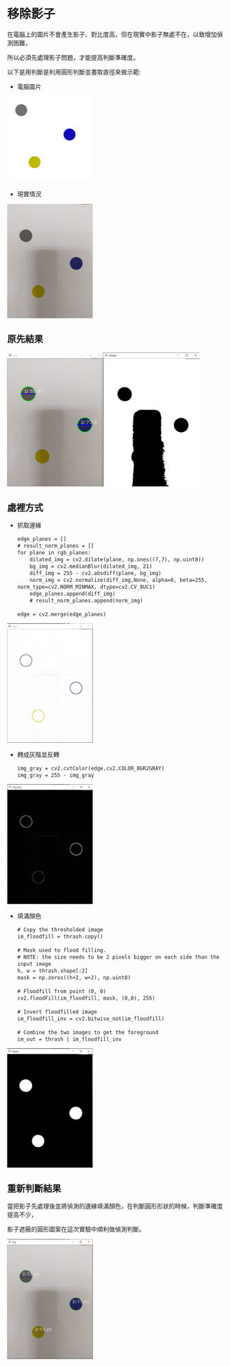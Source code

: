 # 移除影子

在電腦上的圖片不會產生影子、對比度高，但在現實中影子無處不在，以致增加偵測困難，

所以必須先處理影子問題，才能提高判斷準確度。



以下是用判斷是利用圓形判斷並畫取直徑來做示範:



- 電腦圖片
<img src="computer.jpg" width="200" title="hover text">

- 現實情況
<img src="test.jpg" width="200" title="hover text">

## 原先結果
<img src="./img/result_01.jpg" width="450" title="hover text">


## 處裡方式

- 抓取邊緣

      edge_planes = []
      # result_norm_planes = []
      for plane in rgb_planes:
          dilated_img = cv2.dilate(plane, np.ones((7,7), np.uint8))
          bg_img = cv2.medianBlur(dilated_img, 21)
          diff_img = 255 - cv2.absdiff(plane, bg_img)
          norm_img = cv2.normalize(diff_img,None, alpha=0, beta=255, norm_type=cv2.NORM_MINMAX, dtype=cv2.CV_8UC1)
          edge_planes.append(diff_img)
          # result_norm_planes.append(norm_img)

      edge = cv2.merge(edge_planes)

<img src="./img/removeshadow_01.jpg" width="200" title="hover text">

- 轉成灰階並反轉

      img_gray = cv2.cvtColor(edge,cv2.COLOR_BGR2GRAY)
      img_gray = 255 - img_gray


<img src="./img/removeshadow_02.jpg" width="200" title="hover text">


- 填滿顏色

      # Copy the thresholded image
      im_floodfill = thrash.copy()

      # Mask used to flood filling.
      # NOTE: the size needs to be 2 pixels bigger on each side than the input image
      h, w = thrash.shape[:2]
      mask = np.zeros((h+2, w+2), np.uint8)

      # Floodfill from point (0, 0)
      cv2.floodFill(im_floodfill, mask, (0,0), 255)

      # Invert floodfilled image
      im_floodfill_inv = cv2.bitwise_not(im_floodfill)

      # Combine the two images to get the foreground
      im_out = thrash | im_floodfill_inv

<img src="./img/removeshadow_03.jpg" width="200" title="hover text">

## 重新判斷結果

當把影子先處理後並將偵測的邊緣填滿顏色，在判斷圓形形狀的時候，判斷準確度提高不少，

影子遮蔽的圓形圖案在這次實驗中順利做偵測判斷。

<img src="./img/removeshadow_04.jpg" width="200" title="hover text">
